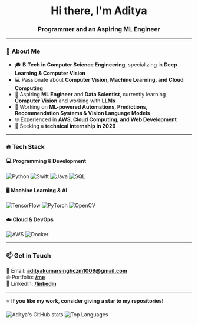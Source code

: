 <h1 align="center">Hi there, I'm Aditya </h1>
<h3 align="center">Programmer and an Aspiring ML Engineer</h3>

---

### 🚀 **About Me**
- 🎓 **B.Tech in Computer Science Engineering**, specializing in **Deep Learning & Computer Vision**  
- 💻 Passionate about **Computer Vision, Machine Learning, and Cloud Computing**  
- 📱 Aspiring **ML Engineer** and **Data Scientist**, currently learning **Computer Vision** and working with **LLMs**  
- 🔬 Working on **ML-powered Automations, Predictions, Recommendation Systems & Vision Language Models**  
- 🌐 Experienced in **AWS, Cloud Computing, and Web Development**  
- 🎯 Seeking a **technical internship in 2026**  

---

### 🔥 **Tech Stack**
#### **💻 Programming & Development**
![Python](https://img.shields.io/badge/-Python-3776AB?style=flat&logo=python&logoColor=white)
![Swift](https://img.shields.io/badge/-Swift-FA7343?style=flat&logo=swift&logoColor=white)
![Java](https://img.shields.io/badge/-Java-007396?style=flat&logo=java&logoColor=white)
![SQL](https://img.shields.io/badge/-SQL-4479A1?style=flat&logo=mysql&logoColor=white)

#### **🖥️ Machine Learning & AI**
![TensorFlow](https://img.shields.io/badge/-TensorFlow-FF6F00?style=flat&logo=tensorflow&logoColor=white)
![PyTorch](https://img.shields.io/badge/-PyTorch-EE4C2C?style=flat&logo=pytorch&logoColor=white)
![OpenCV](https://img.shields.io/badge/-OpenCV-5C3EE8?style=flat&logo=opencv&logoColor=white)

#### **☁️ Cloud & DevOps**
![AWS](https://img.shields.io/badge/-AWS-232F3E?style=flat&logo=amazon-aws&logoColor=white)
![Docker](https://img.shields.io/badge/-Docker-2496ED?style=flat&logo=docker&logoColor=white)

---

### 📫 **Get in Touch**
📧 Email: **adityakumarsinghczm1009@gmail.com**  
🌐 Portfolio: **[/me](https://adityaksingh.me)**  
💼 LinkedIn: **[/linkedin](https://www.linkedin.com/in/crazeformarvel/)**  

---

⭐ **If you like my work, consider giving a star to my repositories!**  

![Aditya's GitHub stats](https://github-readme-stats.vercel.app/api?username=AdityaKumar1009&show_icons=true&theme=radical)
![Top Languages](https://github-readme-stats.vercel.app/api/top-langs/?username=AdityaKumar1009&layout=compact&theme=radical)



